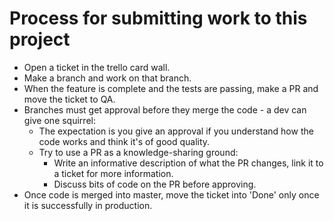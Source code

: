# Process for submitting work to this project

* Open a ticket in the trello card wall.
* Make a branch and work on that branch.
* When the feature is complete and the tests are passing, make a PR and move the ticket to QA.
* Branches must get approval before they merge the code - a dev can give one squirrel:
  * The expectation is you give an approval if you understand how the code works and think it's of good quality.
  * Try to use a PR as a knowledge-sharing ground:
    - Write an informative description of what the PR changes, link it to a ticket for more information.
    - Discuss bits of code on the PR before approving.
* Once code is merged into master, move the ticket into 'Done' only once it is successfully in production.
